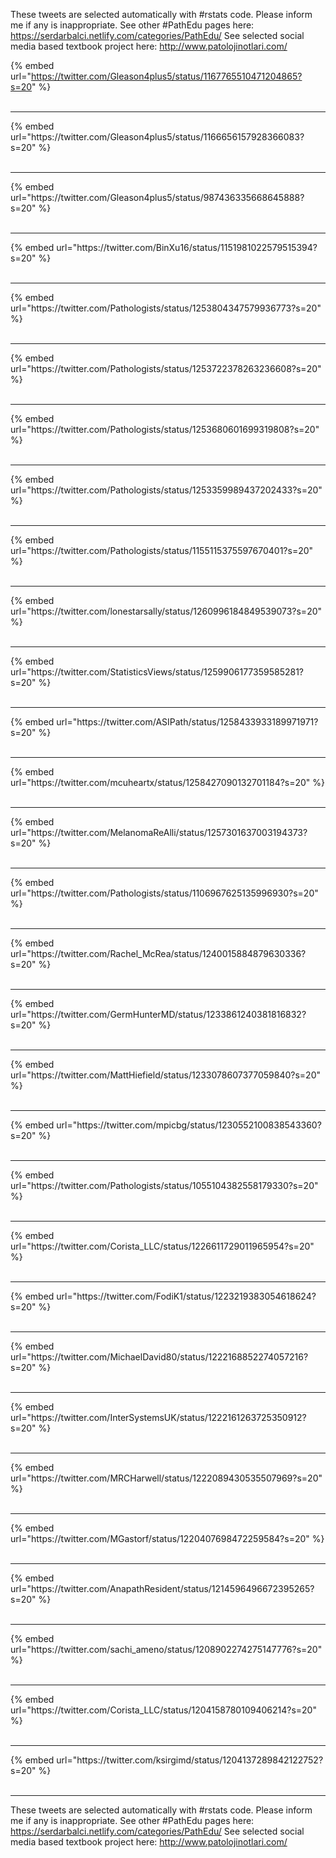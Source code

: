 

These tweets are selected automatically with #rstats code. Please inform me if any is inappropriate.
See other #PathEdu pages here: https://serdarbalci.netlify.com/categories/PathEdu/ 
See selected social media based textbook project here: http://www.patolojinotlari.com/

{% embed url="https://twitter.com/Gleason4plus5/status/1167765510471204865?s=20" %}<br>
<br>
<hr>
{% embed url="https://twitter.com/Gleason4plus5/status/1166656157928366083?s=20" %}<br>
<br>
<hr>
{% embed url="https://twitter.com/Gleason4plus5/status/987436335668645888?s=20" %}<br>
<br>
<hr>
{% embed url="https://twitter.com/BinXu16/status/1151981022579515394?s=20" %}<br>
<br>
<hr>
{% embed url="https://twitter.com/Pathologists/status/1253804347579936773?s=20" %}<br>
<br>
<hr>
{% embed url="https://twitter.com/Pathologists/status/1253722378263236608?s=20" %}<br>
<br>
<hr>
{% embed url="https://twitter.com/Pathologists/status/1253680601699319808?s=20" %}<br>
<br>
<hr>
{% embed url="https://twitter.com/Pathologists/status/1253359989437202433?s=20" %}<br>
<br>
<hr>
{% embed url="https://twitter.com/Pathologists/status/1155115375597670401?s=20" %}<br>
<br>
<hr>
{% embed url="https://twitter.com/lonestarsally/status/1260996184849539073?s=20" %}<br>
<br>
<hr>
{% embed url="https://twitter.com/StatisticsViews/status/1259906177359585281?s=20" %}<br>
<br>
<hr>
{% embed url="https://twitter.com/ASIPath/status/1258433933189971971?s=20" %}<br>
<br>
<hr>
{% embed url="https://twitter.com/mcuheartx/status/1258427090132701184?s=20" %}<br>
<br>
<hr>
{% embed url="https://twitter.com/MelanomaReAlli/status/1257301637003194373?s=20" %}<br>
<br>
<hr>
{% embed url="https://twitter.com/Pathologists/status/1106967625135996930?s=20" %}<br>
<br>
<hr>
{% embed url="https://twitter.com/Rachel_McRea/status/1240015884879630336?s=20" %}<br>
<br>
<hr>
{% embed url="https://twitter.com/GermHunterMD/status/1233861240381816832?s=20" %}<br>
<br>
<hr>
{% embed url="https://twitter.com/MattHiefield/status/1233078607377059840?s=20" %}<br>
<br>
<hr>
{% embed url="https://twitter.com/mpicbg/status/1230552100838543360?s=20" %}<br>
<br>
<hr>
{% embed url="https://twitter.com/Pathologists/status/1055104382558179330?s=20" %}<br>
<br>
<hr>
{% embed url="https://twitter.com/Corista_LLC/status/1226611729011965954?s=20" %}<br>
<br>
<hr>
{% embed url="https://twitter.com/FodiK1/status/1223219383054618624?s=20" %}<br>
<br>
<hr>
{% embed url="https://twitter.com/MichaelDavid80/status/1222168852274057216?s=20" %}<br>
<br>
<hr>
{% embed url="https://twitter.com/InterSystemsUK/status/1222161263725350912?s=20" %}<br>
<br>
<hr>
{% embed url="https://twitter.com/MRCHarwell/status/1222089430535507969?s=20" %}<br>
<br>
<hr>
{% embed url="https://twitter.com/MGastorf/status/1220407698472259584?s=20" %}<br>
<br>
<hr>
{% embed url="https://twitter.com/AnapathResident/status/1214596496672395265?s=20" %}<br>
<br>
<hr>
{% embed url="https://twitter.com/sachi_ameno/status/1208902274275147776?s=20" %}<br>
<br>
<hr>
{% embed url="https://twitter.com/Corista_LLC/status/1204158780109406214?s=20" %}<br>
<br>
<hr>
{% embed url="https://twitter.com/ksirgimd/status/1204137289842122752?s=20" %}<br>
<br>
<hr>


These tweets are selected automatically with #rstats code. Please inform me if any is inappropriate.
See other #PathEdu pages here: https://serdarbalci.netlify.com/categories/PathEdu/ 
See selected social media based textbook project here: http://www.patolojinotlari.com/
